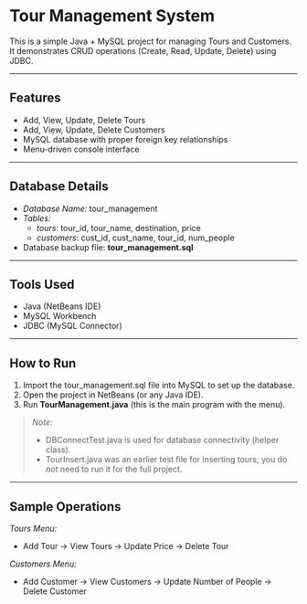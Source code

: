 # Tour Management System

This is a simple Java + MySQL project for managing Tours and Customers.  
It demonstrates CRUD operations (Create, Read, Update, Delete) using JDBC.

---

## Features
- Add, View, Update, Delete Tours
- Add, View, Update, Delete Customers
- MySQL database with proper foreign key relationships
- Menu-driven console interface

---

## Database Details
- *Database Name:* tour_management
- *Tables:*
  - *tours*: tour_id, tour_name, destination, price
  - *customers*: cust_id, cust_name, tour_id, num_people
- Database backup file: **tour_management.sql**

---

## Tools Used
- Java (NetBeans IDE)
- MySQL Workbench
- JDBC (MySQL Connector)

---

## How to Run

1. Import the tour_management.sql file into MySQL to set up the database.
2. Open the project in NetBeans (or any Java IDE).
3. Run **TourManagement.java** (this is the main program with the menu).

> *Note:*  
> - DBConnectTest.java is used for database connectivity (helper class).  
> - TourInsert.java was an earlier test file for inserting tours; you do *not* need to run it for the full project.

---

## Sample Operations

*Tours Menu:*
- Add Tour → View Tours → Update Price → Delete Tour

*Customers Menu:*
- Add Customer → View Customers → Update Number of People → Delete Customer
